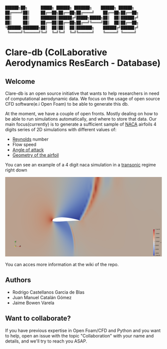 ```
██████╗██╗      █████╗ ██████╗ ███████╗    ██████╗ ██████╗ 
██╔════╝██║     ██╔══██╗██╔══██╗██╔════╝    ██╔══██╗██╔══██╗
██║     ██║     ███████║██████╔╝█████╗█████╗██║  ██║██████╔╝
██║     ██║     ██╔══██║██╔══██╗██╔══╝╚════╝██║  ██║██╔══██╗
╚██████╗███████╗██║  ██║██║  ██║███████╗    ██████╔╝██████╔╝
 ╚═════╝╚══════╝╚═╝  ╚═╝╚═╝  ╚═╝╚══════╝    ╚═════╝ ╚═════╝ 
```                                                            
# Clare-db (ColLaborative Aerodynamics ResEarch - Database)
## Welcome
Clare-db is an open source initiative that wants to help researchers in need of computational aerodynamic data.
We focus on the usage of open source CFD software(e.i Open Foam) to be able to generate this db.

At the moment, we have a couple of open fronts. Mostly dealing on how to be able to run simulations automatically, and where to store that data.
Our main focus(currently) is to generate a sufficient sample of [NACA](https://en.wikipedia.org/wiki/NACA_airfoil) airfoils 4 digits series of 2D simulations with different values of:
* [Reynolds](https://en.wikipedia.org/wiki/Reynolds_number#:~:text=18%20External%20links-,Definition,due%20to%20different%20fluid%20velocities.) number
* Flow speed
* [Angle of attack](https://en.wikipedia.org/wiki/Angle_of_attack#/media/File:Airfoil_angle_of_attack.jpg)
* [Geometry of the airfoil](https://en.wikipedia.org/wiki/NACA_airfoil#Equation_for_a_symmetrical_4-digit_NACA_airfoil)

You can see an example of a 4 digit naca simulation in a [transonic](https://en.wikipedia.org/wiki/Transonic) regime right down 

![image info](/assets/imgs/example_naca.png)

You can acces more information at the wiki of the repo.


## Authors
* Rodrigo Castellanos Garcia de Blas
* Juan Manuel Catalán Gómez
* Jaime Bowen Varela

## Want to collaborate?
 If you have previous expertise in Open Foam/CFD and Python and you want to help, 
   open an issue with the topic "Collaboration" with your name and details, and we'll try to reach you ASAP.
